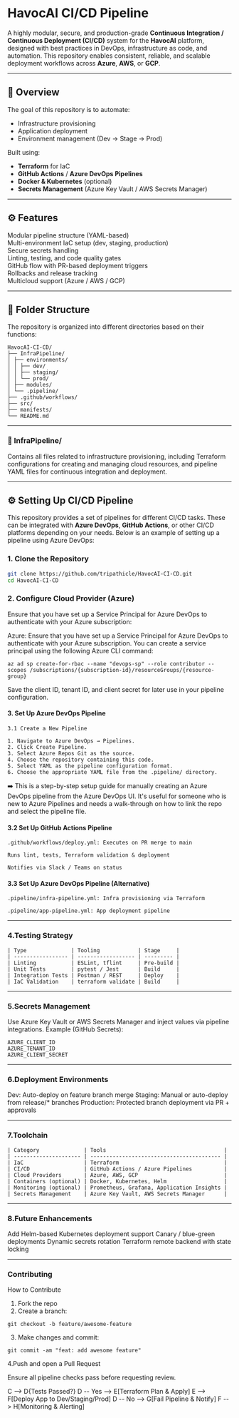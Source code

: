 # HavocAI CI/CD Pipeline

A highly modular, secure, and production-grade **Continuous Integration / Continuous Deployment (CI/CD)** system for the **HavocAI** platform, designed with best practices in DevOps, infrastructure as code, and automation. This repository enables consistent, reliable, and scalable deployment workflows across **Azure**, **AWS**, or **GCP**.

---

## 📌 Overview

The goal of this repository is to automate:
- Infrastructure provisioning
- Application deployment
- Environment management (Dev → Stage → Prod)
  
Built using:
- **Terraform** for IaC
- **GitHub Actions** / **Azure DevOps Pipelines**
- **Docker & Kubernetes** (optional)
- **Secrets Management** (Azure Key Vault / AWS Secrets Manager)

---

## ⚙️ Features

 Modular pipeline structure (YAML-based)  
 Multi-environment IaC setup (dev, staging, production)  
 Secure secrets handling  
 Linting, testing, and code quality gates  
 GitHub flow with PR-based deployment triggers  
 Rollbacks and release tracking  
 Multicloud support (Azure / AWS / GCP)

---
## 📁 Folder Structure

The repository is organized into different directories based on their functions:

```
HavocAI-CI-CD/
├── InfraPipeline/
│ ├── environments/
│ │ ├── dev/
│ │ ├── staging/
│ │ └── prod/
│ ├── modules/
│ └── .pipeline/
├── .github/workflows/
├── src/
├── manifests/
└── README.md
```
---

### 🔧 InfraPipeline/

Contains all files related to infrastructure provisioning, including Terraform configurations for creating and managing cloud resources, and pipeline YAML files for continuous integration and deployment.

---

## ⚙️ Setting Up CI/CD Pipeline

This repository provides a set of pipelines for different CI/CD tasks. These can be integrated with **Azure DevOps**, **GitHub Actions**, or other CI/CD platforms depending on your needs. Below is an example of setting up a pipeline using Azure DevOps:

### 1. Clone the Repository

```bash
git clone https://github.com/tripathicle/HavocAI-CI-CD.git
cd HavocAI-CI-CD
```
### 2. Configure Cloud Provider (Azure)
Ensure that you have set up a Service Principal for Azure DevOps to authenticate with your Azure subscription:

Azure: Ensure that you have set up a Service Principal for Azure DevOps to authenticate with your Azure subscription. You can create a service principal using the following Azure CLI command:
```
az ad sp create-for-rbac --name "devops-sp" --role contributor --scopes /subscriptions/{subscription-id}/resourceGroups/{resource-group}
```
Save the client ID, tenant ID, and client secret for later use in your pipeline configuration.

#### 3. Set Up Azure DevOps Pipeline
```
3.1 Create a New Pipeline

1. Navigate to Azure DevOps → Pipelines.
2. Click Create Pipeline.
3. Select Azure Repos Git as the source.
4. Choose the repository containing this code.
5. Select YAML as the pipeline configuration format.
6. Choose the appropriate YAML file from the .pipeline/ directory.
```
➡️ This is a step-by-step setup guide for manually creating an Azure DevOps pipeline from the Azure DevOps UI. It's useful for someone who is new to Azure Pipelines and needs a walk-through on how to link the repo and select the pipeline file.


#### 3.2 Set Up GitHub Actions Pipeline
```
.github/workflows/deploy.yml: Executes on PR merge to main

Runs lint, tests, Terraform validation & deployment

Notifies via Slack / Teams on status

```

#### 3.3 Set Up Azure DevOps Pipeline (Alternative)
```
.pipeline/infra-pipeline.yml: Infra provisioning via Terraform

.pipeline/app-pipeline.yml: App deployment pipeline

```
---
### 4.Testing Strategy
```
| Type              | Tooling            | Stage     |
| ----------------- | ------------------ | --------- |
| Linting           | ESLint, tflint     | Pre-build |
| Unit Tests        | pytest / Jest      | Build     |
| Integration Tests | Postman / REST     | Deploy    |
| IaC Validation    | terraform validate | Build     |
```
---
### 5.Secrets Management
Use Azure Key Vault or AWS Secrets Manager and inject values via pipeline integrations.
Example (GitHub Secrets):
```
AZURE_CLIENT_ID
AZURE_TENANT_ID
AZURE_CLIENT_SECRET
```
---
### 6.Deployment Environments
Dev: Auto-deploy on feature branch merge
Staging: Manual or auto-deploy from release/* branches
Production: Protected branch deployment via PR + approvals

---
### 7.Toolchain
```
| Category              | Tools                                     |
| --------------------- | ----------------------------------------- |
| IaC                   | Terraform                                 |
| CI/CD                 | GitHub Actions / Azure Pipelines          |
| Cloud Providers       | Azure, AWS, GCP                           |
| Containers (optional) | Docker, Kubernetes, Helm                  |
| Monitoring (optional) | Prometheus, Grafana, Application Insights |
| Secrets Management    | Azure Key Vault, AWS Secrets Manager      |

```
---
### 8.Future Enhancements
Add Helm-based Kubernetes deployment support
Canary / blue-green deployments
Dynamic secrets rotation
Terraform remote backend with state locking

---
 ### Contributing
 How to Contribute
  1. Fork the repo
  2. Create a branch:
```
git checkout -b feature/awesome-feature
```
  3. Make changes and commit:
```
git commit -am "feat: add awesome feature"

```
  4.Push and open a Pull Request
  
Ensure all pipeline checks pass before requesting review.
  


  C --> D{Tests Passed?}
  D -- Yes --> E[Terraform Plan & Apply]
  E --> F[Deploy App to Dev/Staging/Prod]
  D -- No --> G[Fail Pipeline & Notify]
  F --> H[Monitoring & Alerting]

